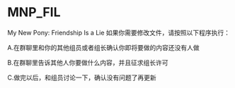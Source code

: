 # MNP_FIL
My New Pony: Friendship Is a Lie
如果你需要修改文件，请按照以下程序执行：

A.在群聊里和你的其他组员或者组长确认你即将要做的内容还没有人做

B.在群聊里告诉其他人你要做什么内容，并且征求组长许可

C.做完以后，和组员讨论一下，确认没有问题了再更新
